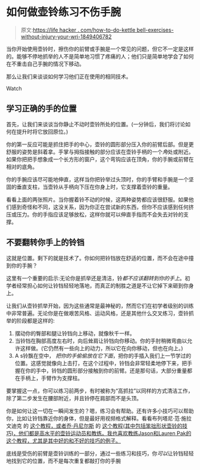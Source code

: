 # 如何做壶铃练习不伤手腕

> 原文:[https://life hacker . com/how-to-do-kettle bell-exercises-without-injury-your-wri-1849406782](https://lifehacker.com/how-to-do-kettlebell-exercises-without-hurting-your-wri-1849406782)

当你开始使用壶铃时，擦伤你的前臂或手腕是一个常见的问题，但它不一定是这样的。能够不停地抓举的人不是简单地习惯了疼痛的人；他们只是简单地学会了如何在不重击自己手腕的情况下移动。

那么让我们来谈谈如何学习他们正在使用的相同技术。

Watch

## 学习正确的手的位置

首先，让我们来谈谈当你静止不动时壶铃所处的位置。(一分钟后，我们将讨论如何在提升时将它放回原位。)

你的第一反应可能是抓住把手的中心，壶铃的圆形部分压入你的前臂后部。但是更舒服的姿势是斜着拿。手掌与拇指接触的部分应该在壶铃手柄的一个*角*处或附近。如果你把把手想象成一个长方形的窗户，这个弯钩应该在顶角，你的手腕或前臂在相对的底角。

你的手腕应该尽可能地伸直，这样当你把铃举过头顶时，你的手臂和手腕是一个坚固的垂直支柱，当壶铃从手柄向下压在你身上时，它支撑着壶铃的重量。

看看上面的两张照片。当你握着铃不动的时候，这两种姿势都应该很舒服。如果他们感到奇怪和不同，这没关系，因为你正在尝试新的东西，但你不应该感到任何挤压或压力。你的手指应该足够放松，这样你就可以伸直手指而不会失去对铃的支撑。

## 不要翻转你手上的铃铛

这就是位置。剩下的就是技术了。你如何把铃铛放在舒适的位置，而不会在途中撞到你的手腕？

这里有一个重要的启示:无论你是抓举还是清洁，铃*都不应该翻转到你的手上*。初学者经常担心如何让铃铛轻轻地落地，而真正的制胜之道是不让它掉下来砸到你身上。

让我们从壶铃抓举开始，因为这些通常是最神秘的，然而它们在初学者级别的训练中非常普遍。无论你是在做艰苦风格、运动风格，还是其他什么交叉练习，壶铃抓举的阶段都是这样的:

1.  摆动你的臀部和腿让铃铛向上移动，就像秋千一样。
2.  当铃铛在胸部高度左右时，向后耸肩让铃铛向你移动。你的手肘稍微弯曲以允许这样做。(它仍然有一些向上的动力，所以它在向你移动，但也在向上。)
3.  A s铃飘在空中， *把你的手偷偷放在它下面*，把你的手插入我们上一节学过的位置。这感觉就像向上击打，在这个过程中，铃铛会非常轻柔地停下来，把手握在你的手中，铃铛的圆形部分接触到你的前臂。还是那句话，大部分重量都在手柄上，手臂作为支撑柱。

要掌握这一点，你可以练习前两步，有时被称为“高抓拉”以同样的方式清洁工作，除了第二步发生在腰部附近，并且铃停在肩部而不是头顶。

你是如何让这一切在一瞬间发生的？嗯，练习会有帮助。还有许多小技巧可以帮助你，比如让铃铛靠近你的身体，但是最好用视频格式解释。看看布列塔尼·范·施拉文迪克 的 [这个教程，或者乔·丹尼尔斯](https://www.youtube.com/watch?v=8T7fxi0ulkY) 的 [这个教程(其中包括笨拙形状壶铃的技巧)，他们都是高水平的壶铃运动员和教练。我也喜欢教练Jason和Lauren Pak的这个教程，尤其是其中好的和不好的技巧的例子。](https://www.youtube.com/watch?v=JWg40atTYbY)

底线是受伤的前臂是壶铃训练的一部分，通过一些练习和技巧，你*可以*让铃铛轻轻地找到它的位置，而不是每次重复都敲打你的手腕